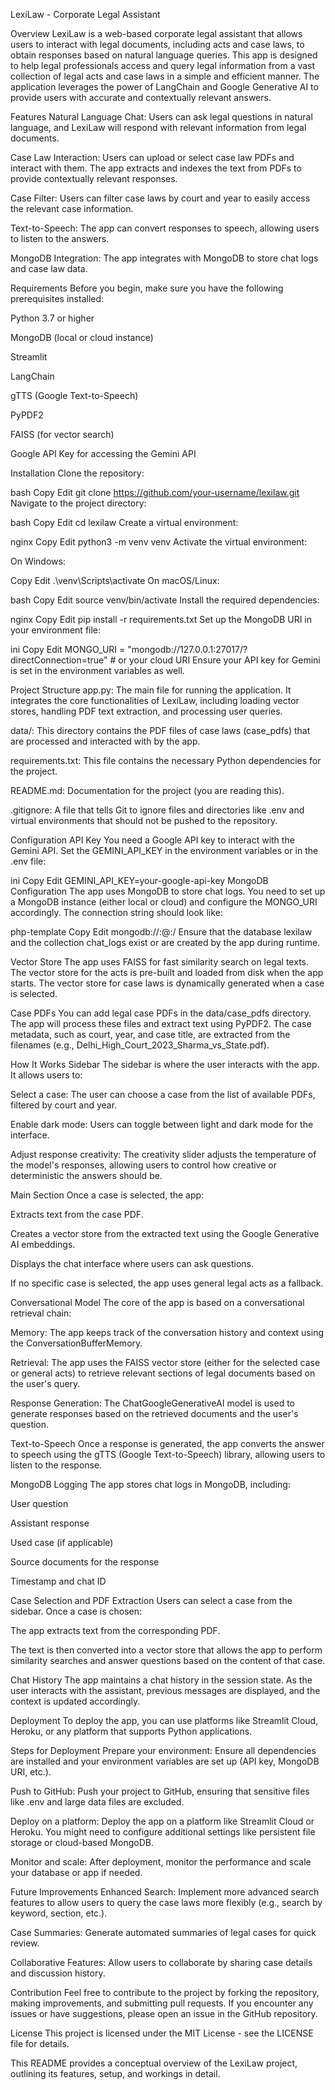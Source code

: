 LexiLaw - Corporate Legal Assistant

Overview
LexiLaw is a web-based corporate legal assistant that allows users to interact with legal documents, including acts and case laws, to obtain responses based on natural language queries. This app is designed to help legal professionals access and query legal information from a vast collection of legal acts and case laws in a simple and efficient manner. The application leverages the power of LangChain and Google Generative AI to provide users with accurate and contextually relevant answers.

Features
Natural Language Chat: Users can ask legal questions in natural language, and LexiLaw will respond with relevant information from legal documents.

Case Law Interaction: Users can upload or select case law PDFs and interact with them. The app extracts and indexes the text from PDFs to provide contextually relevant responses.

Case Filter: Users can filter case laws by court and year to easily access the relevant case information.

Text-to-Speech: The app can convert responses to speech, allowing users to listen to the answers.

MongoDB Integration: The app integrates with MongoDB to store chat logs and case law data.

Requirements
Before you begin, make sure you have the following prerequisites installed:

Python 3.7 or higher

MongoDB (local or cloud instance)

Streamlit

LangChain

gTTS (Google Text-to-Speech)

PyPDF2

FAISS (for vector search)

Google API Key for accessing the Gemini API

Installation
Clone the repository:

bash
Copy
Edit
git clone https://github.com/your-username/lexilaw.git
Navigate to the project directory:

bash
Copy
Edit
cd lexilaw
Create a virtual environment:

nginx
Copy
Edit
python3 -m venv venv
Activate the virtual environment:

On Windows:

Copy
Edit
.\venv\Scripts\activate
On macOS/Linux:

bash
Copy
Edit
source venv/bin/activate
Install the required dependencies:

nginx
Copy
Edit
pip install -r requirements.txt
Set up the MongoDB URI in your environment file:

ini
Copy
Edit
MONGO_URI = "mongodb://127.0.0.1:27017/?directConnection=true"  # or your cloud URI
Ensure your API key for Gemini is set in the environment variables as well.

Project Structure
app.py: The main file for running the application. It integrates the core functionalities of LexiLaw, including loading vector stores, handling PDF text extraction, and processing user queries.

data/: This directory contains the PDF files of case laws (case_pdfs) that are processed and interacted with by the app.

requirements.txt: This file contains the necessary Python dependencies for the project.

README.md: Documentation for the project (you are reading this).

.gitignore: A file that tells Git to ignore files and directories like .env and virtual environments that should not be pushed to the repository.

Configuration
API Key
You need a Google API key to interact with the Gemini API. Set the GEMINI_API_KEY in the environment variables or in the .env file:

ini
Copy
Edit
GEMINI_API_KEY=your-google-api-key
MongoDB Configuration
The app uses MongoDB to store chat logs. You need to set up a MongoDB instance (either local or cloud) and configure the MONGO_URI accordingly. The connection string should look like:

php-template
Copy
Edit
mongodb://<username>:<password>@<host>:<port>/<database>
Ensure that the database lexilaw and the collection chat_logs exist or are created by the app during runtime.

Vector Store
The app uses FAISS for fast similarity search on legal texts. The vector store for the acts is pre-built and loaded from disk when the app starts. The vector store for case laws is dynamically generated when a case is selected.

Case PDFs
You can add legal case PDFs in the data/case_pdfs directory. The app will process these files and extract text using PyPDF2. The case metadata, such as court, year, and case title, are extracted from the filenames (e.g., Delhi_High_Court_2023_Sharma_vs_State.pdf).

How It Works
Sidebar
The sidebar is where the user interacts with the app. It allows users to:

Select a case: The user can choose a case from the list of available PDFs, filtered by court and year.

Enable dark mode: Users can toggle between light and dark mode for the interface.

Adjust response creativity: The creativity slider adjusts the temperature of the model's responses, allowing users to control how creative or deterministic the answers should be.

Main Section
Once a case is selected, the app:

Extracts text from the case PDF.

Creates a vector store from the extracted text using the Google Generative AI embeddings.

Displays the chat interface where users can ask questions.

If no specific case is selected, the app uses general legal acts as a fallback.

Conversational Model
The core of the app is based on a conversational retrieval chain:

Memory: The app keeps track of the conversation history and context using the ConversationBufferMemory.

Retrieval: The app uses the FAISS vector store (either for the selected case or general acts) to retrieve relevant sections of legal documents based on the user's query.

Response Generation: The ChatGoogleGenerativeAI model is used to generate responses based on the retrieved documents and the user's question.

Text-to-Speech
Once a response is generated, the app converts the answer to speech using the gTTS (Google Text-to-Speech) library, allowing users to listen to the response.

MongoDB Logging
The app stores chat logs in MongoDB, including:

User question

Assistant response

Used case (if applicable)

Source documents for the response

Timestamp and chat ID

Case Selection and PDF Extraction
Users can select a case from the sidebar. Once a case is chosen:

The app extracts text from the corresponding PDF.

The text is then converted into a vector store that allows the app to perform similarity searches and answer questions based on the content of that case.

Chat History
The app maintains a chat history in the session state. As the user interacts with the assistant, previous messages are displayed, and the context is updated accordingly.

Deployment
To deploy the app, you can use platforms like Streamlit Cloud, Heroku, or any platform that supports Python applications.

Steps for Deployment
Prepare your environment: Ensure all dependencies are installed and your environment variables are set up (API key, MongoDB URI, etc.).

Push to GitHub: Push your project to GitHub, ensuring that sensitive files like .env and large data files are excluded.

Deploy on a platform: Deploy the app on a platform like Streamlit Cloud or Heroku. You might need to configure additional settings like persistent file storage or cloud-based MongoDB.

Monitor and scale: After deployment, monitor the performance and scale your database or app if needed.

Future Improvements
Enhanced Search: Implement more advanced search features to allow users to query the case laws more flexibly (e.g., search by keyword, section, etc.).

Case Summaries: Generate automated summaries of legal cases for quick review.

Collaborative Features: Allow users to collaborate by sharing case details and discussion history.

Contribution
Feel free to contribute to the project by forking the repository, making improvements, and submitting pull requests. If you encounter any issues or have suggestions, please open an issue in the GitHub repository.

License
This project is licensed under the MIT License - see the LICENSE file for details.

This README provides a conceptual overview of the LexiLaw project, outlining its features, setup, and workings in detail.









